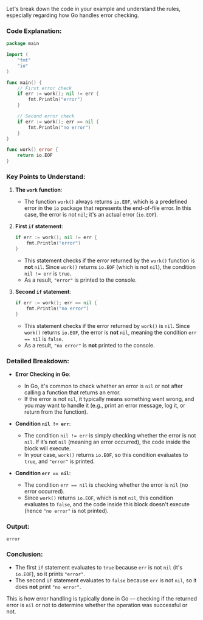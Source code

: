 Let's break down the code in your example and understand the rules, especially regarding how Go handles error checking.

### Code Explanation:

```go
package main

import (
	"fmt"
	"io"
)

func main() {
	// First error check
	if err := work(); nil != err {
		fmt.Println("error")
	}

	// Second error check
	if err := work(); err == nil {
		fmt.Println("no error")
	}
}

func work() error {
	return io.EOF
}
```

### Key Points to Understand:

1. **The `work` function**:
   - The function `work()` always returns `io.EOF`, which is a predefined error in the `io` package that represents the end-of-file error. In this case, the error is not `nil`; it's an actual error (`io.EOF`).

2. **First `if` statement**: 
   ```go
   if err := work(); nil != err {
       fmt.Println("error")
   }
   ```
   - This statement checks if the error returned by the `work()` function is **not** `nil`. Since `work()` returns `io.EOF` (which is not `nil`), the condition `nil != err` is `true`.
   - As a result, `"error"` is printed to the console.

3. **Second `if` statement**:
   ```go
   if err := work(); err == nil {
       fmt.Println("no error")
   }
   ```
   - This statement checks if the error returned by `work()` is `nil`. Since `work()` returns `io.EOF`, the error is **not** `nil`, meaning the condition `err == nil` is `false`.
   - As a result, `"no error"` is **not** printed to the console.

### Detailed Breakdown:

- **Error Checking in Go**:
  - In Go, it's common to check whether an error is `nil` or not after calling a function that returns an error. 
  - If the error is not `nil`, it typically means something went wrong, and you may want to handle it (e.g., print an error message, log it, or return from the function).
  
- **Condition `nil != err`**:
  - The condition `nil != err` is simply checking whether the error is not `nil`. If it’s not `nil` (meaning an error occurred), the code inside the block will execute.
  - In your case, `work()` returns `io.EOF`, so this condition evaluates to `true`, and `"error"` is printed.

- **Condition `err == nil`**:
  - The condition `err == nil` is checking whether the error is `nil` (no error occurred).
  - Since `work()` returns `io.EOF`, which is not `nil`, this condition evaluates to `false`, and the code inside this block doesn't execute (hence `"no error"` is not printed).

### Output:

```
error
```

### Conclusion:
- The first `if` statement evaluates to `true` because `err` is not `nil` (it's `io.EOF`), so it prints `"error"`.
- The second `if` statement evaluates to `false` because `err` is not `nil`, so it does **not** print `"no error"`.
  
This is how error handling is typically done in Go — checking if the returned error is `nil` or not to determine whether the operation was successful or not.